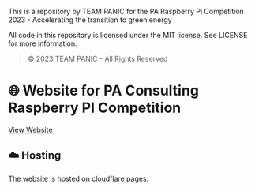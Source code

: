 This is a repository by TEAM PANIC for the PA Raspberry Pi Competition 2023 - Accelerating the transition to green energy

All code in this repository is licensed under the MIT license. See LICENSE for more information.

> © 2023 TEAM PANIC - All Rights Reserved

# 🌐 Website for PA Consulting Raspberry PI Competition
[View Website](teampanic.eu.org)

## ☁️ Hosting
The website is hosted on cloudflare pages.


